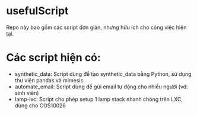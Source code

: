 # usefulScript
Repo này bao gồm các script đơn giản, nhưng hữu ích cho công việc hiện tại.

# Các script hiện có:
- synthetic_data: Script dùng để tạo synthetic_data bằng Python, sử dụng thư viện pandas và mimesis
- automate_email: Script dùng để gửi email tự động cho nhiều người (vd: sinh viên)
- lamp-lxc: Script cho phép setup 1 lamp stack nhanh chóng trên LXC, dùng cho COS10026
